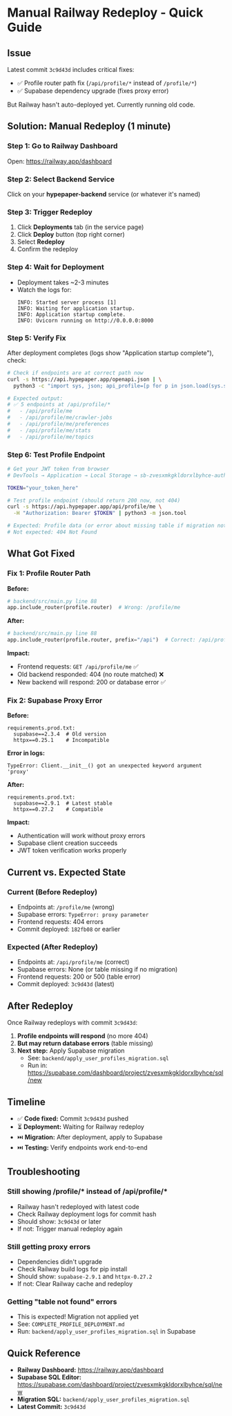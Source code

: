 # Manual Railway Redeploy - Quick Guide

## Issue

Latest commit `3c9d43d` includes critical fixes:
- ✅ Profile router path fix (`/api/profile/*` instead of `/profile/*`)
- ✅ Supabase dependency upgrade (fixes proxy error)

But Railway hasn't auto-deployed yet. Currently running old code.

## Solution: Manual Redeploy (1 minute)

### Step 1: Go to Railway Dashboard
Open: https://railway.app/dashboard

### Step 2: Select Backend Service
Click on your **hypepaper-backend** service (or whatever it's named)

### Step 3: Trigger Redeploy
1. Click **Deployments** tab (in the service page)
2. Click **Deploy** button (top right corner)
3. Select **Redeploy**
4. Confirm the redeploy

### Step 4: Wait for Deployment
- Deployment takes ~2-3 minutes
- Watch the logs for:
  ```
  INFO: Started server process [1]
  INFO: Waiting for application startup.
  INFO: Application startup complete.
  INFO: Uvicorn running on http://0.0.0.0:8000
  ```

### Step 5: Verify Fix

After deployment completes (logs show "Application startup complete"), check:

```bash
# Check if endpoints are at correct path now
curl -s https://api.hypepaper.app/openapi.json | \
  python3 -c "import sys, json; api_profile=[p for p in json.load(sys.stdin)['paths'].keys() if p.startswith('/api/profile')]; print(f'✅ {len(api_profile)} endpoints at /api/profile/*' if api_profile else '❌ Still at wrong path'); [print(f'  - {p}') for p in sorted(api_profile)]"

# Expected output:
# ✅ 5 endpoints at /api/profile/*
#   - /api/profile/me
#   - /api/profile/me/crawler-jobs
#   - /api/profile/me/preferences
#   - /api/profile/me/stats
#   - /api/profile/me/topics
```

### Step 6: Test Profile Endpoint

```bash
# Get your JWT token from browser
# DevTools → Application → Local Storage → sb-zvesxmkgkldorxlbyhce-auth-token → access_token

TOKEN="your_token_here"

# Test profile endpoint (should return 200 now, not 404)
curl -s https://api.hypepaper.app/api/profile/me \
  -H "Authorization: Bearer $TOKEN" | python3 -m json.tool

# Expected: Profile data (or error about missing table if migration not applied)
# Not expected: 404 Not Found
```

## What Got Fixed

### Fix 1: Profile Router Path
**Before:**
```python
# backend/src/main.py line 88
app.include_router(profile.router)  # Wrong: /profile/me
```

**After:**
```python
# backend/src/main.py line 88
app.include_router(profile.router, prefix="/api")  # Correct: /api/profile/me
```

**Impact:**
- Frontend requests: `GET /api/profile/me` ✅
- Old backend responded: 404 (no route matched) ❌
- New backend will respond: 200 or database error ✅

### Fix 2: Supabase Proxy Error
**Before:**
```
requirements.prod.txt:
  supabase==2.3.4  # Old version
  httpx==0.25.1    # Incompatible
```

**Error in logs:**
```
TypeError: Client.__init__() got an unexpected keyword argument 'proxy'
```

**After:**
```
requirements.prod.txt:
  supabase==2.9.1  # Latest stable
  httpx==0.27.2    # Compatible
```

**Impact:**
- Authentication will work without proxy errors
- Supabase client creation succeeds
- JWT token verification works properly

## Current vs. Expected State

### Current (Before Redeploy)
- Endpoints at: `/profile/me` (wrong)
- Supabase errors: `TypeError: proxy parameter`
- Frontend requests: 404 errors
- Commit deployed: `182fb08` or earlier

### Expected (After Redeploy)
- Endpoints at: `/api/profile/me` (correct)
- Supabase errors: None (or table missing if no migration)
- Frontend requests: 200 or 500 (table error)
- Commit deployed: `3c9d43d` (latest)

## After Redeploy

Once Railway redeploys with commit `3c9d43d`:

1. **Profile endpoints will respond** (no more 404)
2. **But may return database errors** (table missing)
3. **Next step:** Apply Supabase migration
   - See: `backend/apply_user_profiles_migration.sql`
   - Run in: https://supabase.com/dashboard/project/zvesxmkgkldorxlbyhce/sql/new

## Timeline

- ✅ **Code fixed:** Commit `3c9d43d` pushed
- ⏳ **Deployment:** Waiting for Railway redeploy
- ⏭️ **Migration:** After deployment, apply to Supabase
- ⏭️ **Testing:** Verify endpoints work end-to-end

## Troubleshooting

### Still showing /profile/* instead of /api/profile/*
- Railway hasn't redeployed with latest code
- Check Railway deployment logs for commit hash
- Should show: `3c9d43d` or later
- If not: Trigger manual redeploy again

### Still getting proxy errors
- Dependencies didn't upgrade
- Check Railway build logs for pip install
- Should show: `supabase-2.9.1` and `httpx-0.27.2`
- If not: Clear Railway cache and redeploy

### Getting "table not found" errors
- This is expected! Migration not applied yet
- See: `COMPLETE_PROFILE_DEPLOYMENT.md`
- Run: `backend/apply_user_profiles_migration.sql` in Supabase

## Quick Reference

- **Railway Dashboard:** https://railway.app/dashboard
- **Supabase SQL Editor:** https://supabase.com/dashboard/project/zvesxmkgkldorxlbyhce/sql/new
- **Migration SQL:** `backend/apply_user_profiles_migration.sql`
- **Latest Commit:** `3c9d43d`
